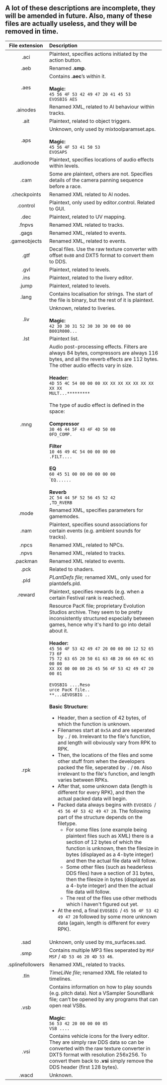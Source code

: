 ## A lot of these descriptions are incomplete, they will be amended in future. Also, many of these files are actually useless, and they will be removed in time.

| File extension | Description
|:-:|:-
| .aci | Plaintext, specifies actions initiated by the action button.
| .aeb | Renamed **.smp**.
| .aes | Contains **.aec**’s within it.<br><br>**Magic:**<br>`45 56 4F 53 42 49 47 20 41 45 53`<br>`EVOSBIG AES`
| .ainodes | Renamed XML, related to AI behaviour within tracks.
| .ait | Plaintext, related to object triggers.
| .aps | Unknown, only used by mixtoolparamset.aps.<br><br>**Magic:**<br>`45 56 4F 53 41 50 53`<br>`EVOSAPS`
| .audionode | Plaintext, specifies locations of audio effects within levels.
| .cam | Some are plaintext, others are not. Specifies details of the camera panning sequence before a race.
| .checkpoints | Renamed XML related to AI nodes.
| .control | Plaintext, only used by editor.control. Related to GUI.
| .dec | Plaintext, related to UV mapping.
| .fnpvs | Renamed XML related to tracks.
| .gags | Renamed XML, related to events.
| .gameobjects | Renamed XML, related to events.
| .gtf | Decal files. Use the raw texture converter with offset `0x80` and DXT5 format to convert them to DDS.
| .gvl | Plaintext, related to levels.
| .ins | Plaintext, related to the livery editor.
| .jump | Plaintext, related to levels.
| .lang | Contains localisation for strings. The start of the file is binary, but the rest of it is plaintext.
| .liv | Unknown, related to liveries.<br><br>**Magic:**<br>`42 30 30 31 52 30 30 30 00 00 00`<br>`B001R000...`
| .lst | Plaintext list.
| .mng | Audio post-processing effects. Filters are always 84 bytes, compressors are always 116 bytes, and all the reverb effects are 112 bytes. The other audio effects vary in size.<br><br>**Header:**<br>`4D 55 4C 54 00 00 00 XX XX XX XX XX XX XX XX XX`<br>`MULT...*********`<br><br>The type of audio effect is defined in the space:<br><br>**Compressor**<br>`30 46 44 5F 43 4F 4D 50 00`<br>`0FD_COMP.`<br><br>**Filter**<br>`10 46 49 4C 54 00 00 00 00`<br>`.FILT....`<br><br>**EQ**<br>`60 45 51 00 00 00 00 00 00`<br>\``EQ......`<br><br>**Reverb**<br>`2C 54 44 5F 52 56 45 52 42`<br>`,TD_RVERB`
| .mode | Renamed XML, specifies parameters for gamemodes.
| .nam | Plaintext, specifies sound associations for certain events (e.g. ambient sounds for tracks).
| .npcs | Renamed XML, related to NPCs.
| .npvs | Renamed XML, related to tracks.
| .packman | Renamed XML related to events.
| .pck | Related to shaders.
| .pld | *PLantDefs file*; renamed XML, only used for plantdefs.pld.
| .reward | Plaintext, specifies rewards (e.g. when a certain Festival rank is reached).
| .rpk | Resource PacK file; proprietary Evolution Studios archive. They seem to be pretty inconsistently structured especially between games, hence why it's hard to go into detail about it.<br><br>**Header:**<br>`45 56 4F 53 42 49 47 20 00 00 00 12 52 65 73 6F`<br>`75 72 63 65 20 50 61 63 4B 20 66 69 6C 65 00 00`<br>`XX XX 00 00 00 26 45 56 4F 53 42 49 47 20 00 01`<br><br>`EVOSBIG ....Reso`<br>`urce PacK file..`<br>`**...&EVOSBIG ..`<br><br>**Basic Structure:**<ul><li>Header, then a section of 42 bytes, of which the function is unknown.<li>Filenames start at `0x5A` and are seperated by `.` / `00`. Irrelevant to the file's function, and length will obviously vary from RPK to RPK.<li>Then, the locations of the files and some other stuff from when the developers packed the file, seperated by `.` / `00`. Also irrelevant to the file's function, and length varies between RPKs.<li>After that, some unknown data (length is different for every RPK), and then the actual packed data will begin.<li>Packed data always begins with `EVOSBIG `/ `45 56 4F 53 42 49 47 20`. The following part of the structure depends on the filetype.<ul><li>For some files (one example being plaintext files such as XML) there is a section of 12 bytes of which the function is unknown, then the filesize in bytes (displayed as a 4-byte integer) and then the actual file data will follow.<li>Some other files (such as headerless DDS files) have a section of 31 bytes, then the filesize in bytes (displayed as a 4-byte integer) and then the actual file data will follow.<li>The rest of the files use other methods which I haven't figured out yet.</ul><li>At the end, a final `EVOSBIG `/ `45 56 4F 53 42 49 47 20` followed by some more unknown data (again, length is different for every RPK).
| .sad | Unknown, only used by ms_surfaces.sad.
| .smp | Contains multiple MP3 files seperated by `MSF MSF` / `4D 53 46 20 4D 53 46`. 
| .splinefollowers | Renamed XML, related to tracks.
| .tln | *TimeLiNe file*; renamed XML file related to timelines.
| .vsb | Contains information on how to play sounds (e.g. pitch data). Not a VSampler SoundBank file; can’t be opened by any programs that can open real VSBs.<br><br>**Magic:**<br>`56 53 42 20 00 00 00 05`<br>`VSB ....`
| .vsi | Contains vehicle icons for the livery editor. They are simply raw DDS data so can be converted with the raw texture converter in DXT5 format with resolution 256x256. To convert them back to **.vsi** simply remove the DDS header (first 128 bytes).
| .wacd | Unknown.
